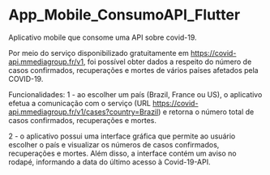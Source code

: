 # App_Mobile_ConsumoAPI_Flutter
Aplicativo mobile que consome uma API sobre covid-19.

Por meio do serviço disponibilizado gratuitamente em https://covid-api.mmediagroup.fr/v1, foi possível obter dados a respeito do número de casos confirmados, recuperações e mortes de vários países afetados pela COVID-19.

Funcionalidades:
1 - ao escolher um país (Brazil, France ou US), o aplicativo efetua a comunicação com o serviço (URL https://covid-api.mmediagroup.fr/v1/cases?country=Brazil) e retorna o número total de casos confirmados, recuperações e mortes.

2 - o aplicativo possui uma interface gráfica que permite ao usuário escolher o país e visualizar os números de casos confirmados, recuperações e mortes. Além disso, a interface contém um aviso no rodapé, informando a data do último acesso à Covid-19-API.
